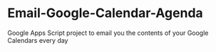 # Email-Google-Calendar-Agenda
Google Apps Script project to email you the contents of your Google Calendars every day
